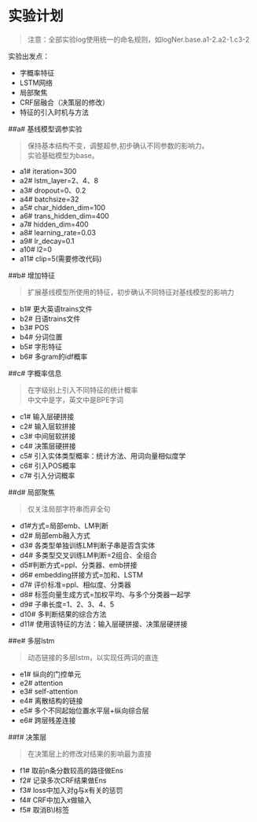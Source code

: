 # 实验计划
>注意：全部实验log使用统一的命名规则，如logNer.base.a1-2.a2-1.c3-2

实验出发点：
+ 字概率特征
+ LSTM网络
+ 局部聚焦
+ CRF层融合（决策层的修改）
+ 特征的引入时机与方法

##a# 基线模型调参实验
> 保持基本结构不变，调整超参,初步确认不同参数的影响力。  
实验基础模型为base。

+ a1# iteration=300
+ a2# lstm_layer=2、4、8
+ a3# dropout=0、0.2
+ a4# batchsize=32
+ a5# char_hidden_dim=100
+ a6# trans_hidden_dim=400
+ a7# hidden_dim=400
+ a8# learning_rate=0.03
+ a9# lr_decay=0.1
+ a10# l2=0
+ a11# clip=5(需要修改代码)

##b# 增加特征
> 扩展基线模型所使用的特征，初步确认不同特征对基线模型的影响力

+ b1# 更大英语trains文件
+ b2# 日语trains文件
+ b3# POS
+ b4# 分词位置
+ b5# 字形特征
+ b6# 多gram的idf概率

##c# 字概率信息
> 在字级别上引入不同特征的统计概率  
中文中是字，英文中是BPE字词

+ c1# 输入层硬拼接
+ c2# 输入层软拼接
+ c3# 中间层软拼接
+ c4# 决策层硬拼接
+ c5# 引入实体类型概率：统计方法、用词向量相似度学
+ c6# 引入POS概率
+ c7# 引入分词概率

##d# 局部聚焦
> 仅关注局部字符串而非全句

+ d1#方式=局部emb、LM判断
+ d2# 局部emb融入方式
+ d3# 各类型单独训练LM判断子串是否含实体
+ d4# 多类型交叉训练LM判断=2组合、全组合
+ d5#判断方式=ppl、分类器、emb拼接
+ d6# embedding拼接方式=加和、LSTM
+ d7# 评价标准=ppl、相似度、分类器
+ d8# 标签向量生成方式=加权平均、与多个分类器一起学
+ d9# 子串长度=1、2、3、4、5
+ d10# 多判断结果的综合方法
+ d11# 使用该特征的方法：输入层硬拼接、决策层硬拼接

##e# 多层lstm
> 动态链接的多层lstm，以实现任两词的直连

+ e1# 纵向的门控单元
+ e2# attention
+ e3# self-attention
+ e4# 离散结构的链接
+ e5# 多个不同起始位置水平层+纵向综合层
+ e6# 跨层残差连接

##f# 决策层
> 在决策层上的修改对结果的影响最为直接

+ f1# 取前n条分数较高的路径做Ens
+ f2# 记录多次CRF结果做Ens
+ f3# loss中加入对g与x有关的惩罚
+ f4# CRF中加入x做输入
+ f5# 取消B\I标签